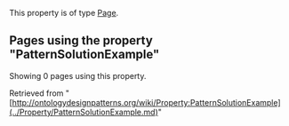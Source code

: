 This property is of type [Page](../Type/Page.md "Type:Page").




  


## Pages using the property "PatternSolutionExample"


Showing 0 pages using this property.



Retrieved from "[http://ontologydesignpatterns.org/wiki/Property:PatternSolutionExample](../Property/PatternSolutionExample.md)"